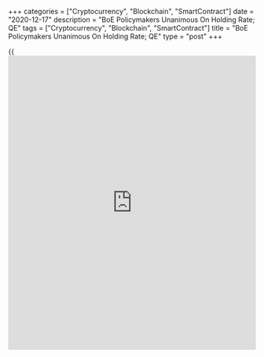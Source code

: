 +++
categories = ["Cryptocurrency", "Blockchain", "SmartContract"]
date = "2020-12-17"
description = "BoE Policymakers Unanimous On Holding Rate; QE"
tags = ["Cryptocurrency", "Blockchain", "SmartContract"]
title = "BoE Policymakers Unanimous On Holding Rate; QE"
type = "post"
+++

{{<iframe id="large-banner" src="https://www.bounty.group/#slide=22.0" width="100%" height="600" scrolling="no" style="border: 0px solid rgb(216, 221, 230); border-radius: 3px;">}}

Policymakers of the Bank of England unanimously decided to retain the
record low UK interest rate and quantitative easing amid uncertainty
over the post-Brexit trade deal.

The nine-member monetary [policy](https://www.fintechee.com/policy/) committee voted to hold the interest
rate at 0.10 percent and the quantitative easing at GBP 895 billion, as
widely expected, on Thursday.

At the November meeting, the bank had raised the size of the asset
purchase programme by GBP 150 billion to the current level.

The successful trialling of some Covid vaccines and initial plans to
roll them out widely over the first half of next year is likely to
reduce the downside risks to the economic outlook than previously
assessed.

The additional fiscal measures in Spending Review 2020 are likely to
boost GDP by an estimated peak of over 1 percent during 2021-22, the
bank said.

Although inflation eased to 0.3 percent in November, it is expected to
rise quite sharply towards the target in the spring, as the VAT cut
comes to an end and the large fall in energy prices earlier this year
drops out of the annual comparison.

If the outlook for inflation weakens, the MPC said it stands ready to
take whatever additional action is necessary to achieve its remit.

For comments and feedback [contact](https://www.playgroundfx.com/contact/): editorial@rtt[news](https://www.letsplayfx.com/blog/forex-news-website/).com

[Economic News][1]

 **What parts of the world are seeing the best (and worst) economic
performances lately? Click[here][2] to check out our [Econ Scorecard][2]
and find out! See up-to-the-moment [ranking](https://www.playgroundfx.com/blog/crypto-exchange-ranking/)s for the best and worst
performers in [GDP][3], [unemployment rate][4], [inflation][5] and much
more.**

   1. www.rtt[news](https://www.letsplayfx.com/blog/forex-news-website/).com/Content/EconomicNews.aspx
   2. www.rtt[news](https://www.letsplayfx.com/blog/forex-news-website/).com/economic-scorecard/world-rank/PPI/highest-performance.aspx
   3. www.rtt[news](https://www.letsplayfx.com/blog/forex-news-website/).com/economic-scorecard/world-rank/GDP/highest-performance.aspx
   4. www.rtt[news](https://www.letsplayfx.com/blog/forex-news-website/).com/economic-scorecard/world-rank/unemployment-rate/lowest-performance.aspx
   5. www.rtt[news](https://www.letsplayfx.com/blog/forex-news-website/).com/economic-scorecard/world-rank/CPI/highest-performance.aspx